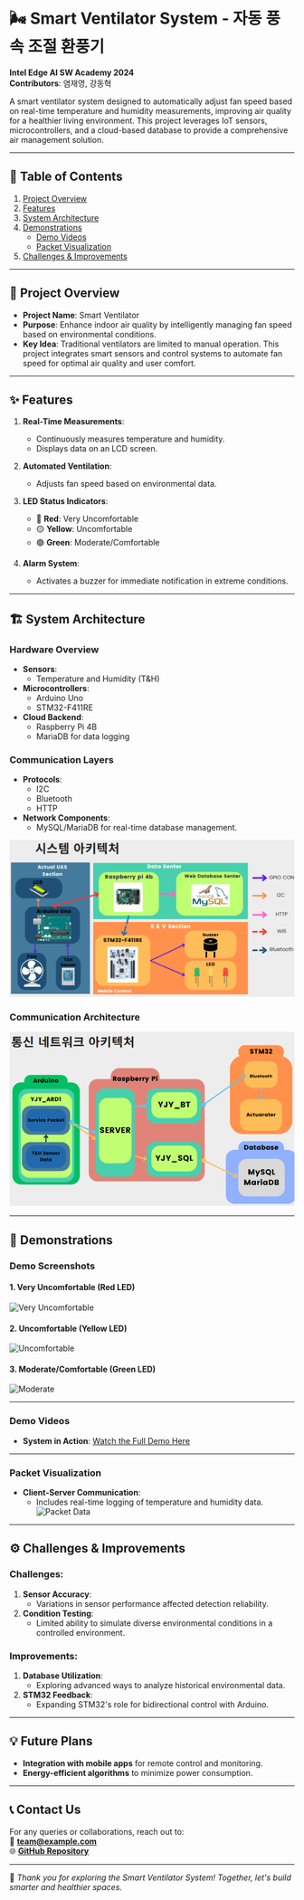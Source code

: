 # 🌬️ Smart Ventilator System - 자동 풍속 조절 환풍기

**Intel Edge AI SW Academy 2024**  
**Contributors**: 염재영, 강동혁  

A smart ventilator system designed to automatically adjust fan speed based on real-time temperature and humidity measurements, improving air quality for a healthier living environment. This project leverages IoT sensors, microcontrollers, and a cloud-based database to provide a comprehensive air management solution.

---

## 📖 Table of Contents
1. [Project Overview](#project-overview)
2. [Features](#features)
3. [System Architecture](#system-architecture)
4. [Demonstrations](#demonstrations)
   - [Demo Videos](#demo-videos)
   - [Packet Visualization](#packet-visualization)
5. [Challenges & Improvements](#challenges--improvements)

---

## 📂 Project Overview
- **Project Name**: Smart Ventilator  
- **Purpose**: Enhance indoor air quality by intelligently managing fan speed based on environmental conditions.
- **Key Idea**: Traditional ventilators are limited to manual operation. This project integrates smart sensors and control systems to automate fan speed for optimal air quality and user comfort.

---

## ✨ Features
1. **Real-Time Measurements**:
   - Continuously measures temperature and humidity.
   - Displays data on an LCD screen.
   
2. **Automated Ventilation**:
   - Adjusts fan speed based on environmental data.
   
3. **LED Status Indicators**:
   - 🔴 **Red**: Very Uncomfortable  
   - 🟡 **Yellow**: Uncomfortable  
   - 🟢 **Green**: Moderate/Comfortable  

4. **Alarm System**:
   - Activates a buzzer for immediate notification in extreme conditions.

---

## 🏗️ System Architecture
### **Hardware Overview**
- **Sensors**:
  - Temperature and Humidity (T&H)
- **Microcontrollers**:
  - Arduino Uno
  - STM32-F411RE
- **Cloud Backend**:
  - Raspberry Pi 4B
  - MariaDB for data logging

### **Communication Layers**
- **Protocols**:
  - I2C
  - Bluetooth
  - HTTP
- **Network Components**:
  - MySQL/MariaDB for real-time database management.

![System Diagram](img/System_Architecture.png)

### Communication Architecture 
![System Diagram](img/System_Architecture_Communication.png)

---

## 🎥 Demonstrations
### **Demo Screenshots**
#### 1. **Very Uncomfortable (Red LED)**
![Very Uncomfortable](demo_red.png)

#### 2. **Uncomfortable (Yellow LED)**
![Uncomfortable](demo_yellow.png)

#### 3. **Moderate/Comfortable (Green LED)**
![Moderate](demo_green.png)

---

### **Demo Videos**
- **System in Action**:
  [Watch the Full Demo Here](https://example.com)

---

### **Packet Visualization**
- **Client-Server Communication**:
  - Includes real-time logging of temperature and humidity data.
  ![Packet Data](packet_data.png)

---

## ⚙️ Challenges & Improvements
### Challenges:
1. **Sensor Accuracy**:
   - Variations in sensor performance affected detection reliability.
2. **Condition Testing**:
   - Limited ability to simulate diverse environmental conditions in a controlled environment.
   
### Improvements:
1. **Database Utilization**:
   - Exploring advanced ways to analyze historical environmental data.
2. **STM32 Feedback**:
   - Expanding STM32's role for bidirectional control with Arduino.

---

## 💡 Future Plans
- **Integration with mobile apps** for remote control and monitoring.
- **Energy-efficient algorithms** to minimize power consumption.

---

## 📞 Contact Us
For any queries or collaborations, reach out to:  
📧 **[team@example.com](mailto:team@example.com)**  
🌐 **[GitHub Repository](https://github.com/your-repo-link)**

---

🌟 *Thank you for exploring the Smart Ventilator System! Together, let's build smarter and healthier spaces.*  
